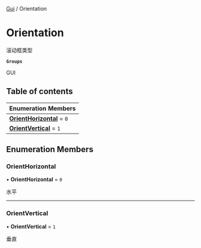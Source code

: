 [Gui](../groups/Gui.Gui.md) / Orientation

# Orientation <Badge type="tip" text="Enumeration" /> <Score text="Orientation" />

滚动框类型

**`Groups`**

GUI

## Table of contents

| Enumeration Members |
| :-----|
| **[OrientHorizontal](UI.Orientation.md#orienthorizontal)** = ``0`` <br> |
| **[OrientVertical](UI.Orientation.md#orientvertical)** = ``1`` <br> |

## Enumeration Members

### OrientHorizontal <Score text="OrientHorizontal" /> 

• **OrientHorizontal** = ``0``

水平

___

### OrientVertical <Score text="OrientVertical" /> 

• **OrientVertical** = ``1``

垂直
